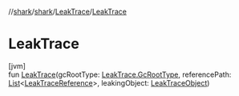 //[shark](../../../index.md)/[shark](../index.md)/[LeakTrace](index.md)/[LeakTrace](-leak-trace.md)

# LeakTrace

[jvm]\
fun [LeakTrace](-leak-trace.md)(gcRootType: [LeakTrace.GcRootType](-gc-root-type/index.md), referencePath: [List](https://kotlinlang.org/api/latest/jvm/stdlib/kotlin.collections/-list/index.html)&lt;[LeakTraceReference](../-leak-trace-reference/index.md)&gt;, leakingObject: [LeakTraceObject](../-leak-trace-object/index.md))
